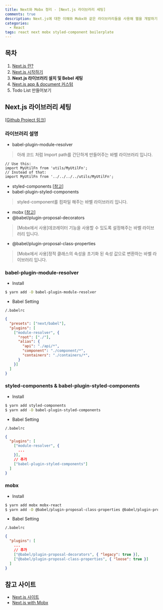 ```yaml
---
title: Next와 Mobx 정리 - [Next.js 라이브러리 세팅]
comments: true
description: Next.js에 대한 이해와 Mobx와 같은 라이브러리들을 사용해 웹을 개발하기 위한 기본 세팅 작업을 boilerplate로 만들어보는 과정에 대한 내용을 정리했습니다.
categories:
  - React
tags: react next mobx styled-component boilerplate
---
```



## 목차

1. [Next.js 란?](http://jangwon.io/react/2020/07/01/next-mobx-boiler/)
2. [Next.js 시작하기](http://jangwon.io/react/2020/07/05/next-mobx-boiler/)
3. **Next.js 라이브러리 설치 및 Bebel 세팅**
4. [Next.js app & document 커스텀](http://jangwon.io/react/2020/07/15/next-mobx-boiler/)
5. Todo List 만들어보기


## Next.js 라이브러리 세팅

[[Github Project 링크](https://github.com/wkddnjset/next-mobx-boilerplate)]

### 라이브러리 설명

- babel-plugin-module-resolver

> 아래 코드 처럼 Import path를 간단하게 만들어주는 바벨 라이브러리 입니다.

```
// Use this:
import MyUtilFn from 'utils/MyUtilFn';
// Instead of that:
import MyUtilFn from '../../../../utils/MyUtilFn';
```
 
- styled-components [[참고](https://styled-components.com/)]
- babel-plugin-styled-components

> styled-component를 컴파일 해주는 바벨 라이브러리 입니다.

- mobx [[참고](https://mobx.js.org/README.html)]
- @babel/plugin-proposal-decorators

> [Mobx에서 사용]데코레이터 기능을 사용할 수 있도록 설정해주는 바벨 라이브러리 입니다.

- @babel/plugin-proposal-class-properties

> [Mobx에서 사용]정적 클래스의 속성을 초기화 된 속성 값으로 변환하는 바벨 라이브러리 입니다.

### babel-plugin-module-resolver

- Install

```bash
$ yarn add -D babel-plugin-module-resolver
```

- Babel Setting

`/.babelrc`
```json
{
  "presets": ["next/babel"],
  "plugins": [
    ["module-resolver", {
      "root": ["./"],
      "alias": {
        "api": "./api/*",
        "component": "./component/*",
        "containers": "./containers/*",
      }
    }]
  ]
}
```

### styled-components & babel-plugin-styled-components

- Install
```bash
$ yarn add styled-components
$ yarn add -D babel-plugin-styled-components
```

- Babel Setting

`/.babelrc`
```json
{
  "plugins": [
    ["module-resolver", {
      ...
    }],
    // 추가
    ["babel-plugin-styled-components"]
  ]
}
```

### mobx

- Install
```bash
$ yarn add mobx mobx-react
$ yarn add -D @babel/plugin-proposal-class-properties @babel/plugin-proposal-decorators
```

- Babel Setting

`/.babelrc`
```json
{
  "plugins": [
    ...
    // 추가
    ["@babel/plugin-proposal-decorators", { "legacy": true }],
    ["@babel/plugin-proposal-class-properties", { "loose": true }]
  ]
}
```

## 참고 사이트

- [Next.js 사이트](https://nextjs.org/docs/getting-started)
- [Next.js with Mobx](https://www.themikelewis.com/post/nextjs-with-mobx)